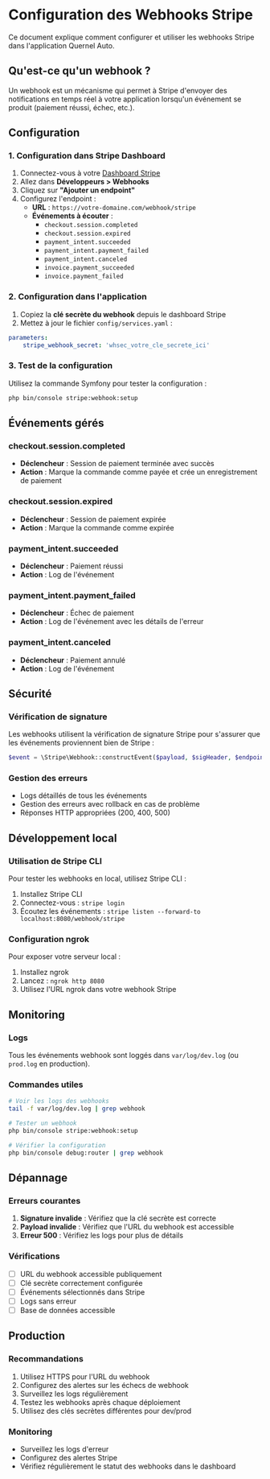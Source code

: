 # Configuration des Webhooks Stripe

Ce document explique comment configurer et utiliser les webhooks Stripe dans l'application Quernel Auto.

## Qu'est-ce qu'un webhook ?

Un webhook est un mécanisme qui permet à Stripe d'envoyer des notifications en temps réel à votre application lorsqu'un événement se produit (paiement réussi, échec, etc.).

## Configuration

### 1. Configuration dans Stripe Dashboard

1. Connectez-vous à votre [Dashboard Stripe](https://dashboard.stripe.com/)
2. Allez dans **Développeurs > Webhooks**
3. Cliquez sur **"Ajouter un endpoint"**
4. Configurez l'endpoint :
   - **URL** : `https://votre-domaine.com/webhook/stripe`
   - **Événements à écouter** :
     - `checkout.session.completed`
     - `checkout.session.expired`
     - `payment_intent.succeeded`
     - `payment_intent.payment_failed`
     - `payment_intent.canceled`
     - `invoice.payment_succeeded`
     - `invoice.payment_failed`

### 2. Configuration dans l'application

1. Copiez la **clé secrète du webhook** depuis le dashboard Stripe
2. Mettez à jour le fichier `config/services.yaml` :

```yaml
parameters:
    stripe_webhook_secret: 'whsec_votre_cle_secrete_ici'
```

### 3. Test de la configuration

Utilisez la commande Symfony pour tester la configuration :

```bash
php bin/console stripe:webhook:setup
```

## Événements gérés

### checkout.session.completed
- **Déclencheur** : Session de paiement terminée avec succès
- **Action** : Marque la commande comme payée et crée un enregistrement de paiement

### checkout.session.expired
- **Déclencheur** : Session de paiement expirée
- **Action** : Marque la commande comme expirée

### payment_intent.succeeded
- **Déclencheur** : Paiement réussi
- **Action** : Log de l'événement

### payment_intent.payment_failed
- **Déclencheur** : Échec de paiement
- **Action** : Log de l'événement avec les détails de l'erreur

### payment_intent.canceled
- **Déclencheur** : Paiement annulé
- **Action** : Log de l'événement

## Sécurité

### Vérification de signature
Les webhooks utilisent la vérification de signature Stripe pour s'assurer que les événements proviennent bien de Stripe :

```php
$event = \Stripe\Webhook::constructEvent($payload, $sigHeader, $endpointSecret);
```

### Gestion des erreurs
- Logs détaillés de tous les événements
- Gestion des erreurs avec rollback en cas de problème
- Réponses HTTP appropriées (200, 400, 500)

## Développement local

### Utilisation de Stripe CLI

Pour tester les webhooks en local, utilisez Stripe CLI :

1. Installez Stripe CLI
2. Connectez-vous : `stripe login`
3. Écoutez les événements : `stripe listen --forward-to localhost:8080/webhook/stripe`

### Configuration ngrok

Pour exposer votre serveur local :

1. Installez ngrok
2. Lancez : `ngrok http 8080`
3. Utilisez l'URL ngrok dans votre webhook Stripe

## Monitoring

### Logs
Tous les événements webhook sont loggés dans `var/log/dev.log` (ou `prod.log` en production).

### Commandes utiles

```bash
# Voir les logs des webhooks
tail -f var/log/dev.log | grep webhook

# Tester un webhook
php bin/console stripe:webhook:setup

# Vérifier la configuration
php bin/console debug:router | grep webhook
```

## Dépannage

### Erreurs courantes

1. **Signature invalide** : Vérifiez que la clé secrète est correcte
2. **Payload invalide** : Vérifiez que l'URL du webhook est accessible
3. **Erreur 500** : Vérifiez les logs pour plus de détails

### Vérifications

- [ ] URL du webhook accessible publiquement
- [ ] Clé secrète correctement configurée
- [ ] Événements sélectionnés dans Stripe
- [ ] Logs sans erreur
- [ ] Base de données accessible

## Production

### Recommandations

1. Utilisez HTTPS pour l'URL du webhook
2. Configurez des alertes sur les échecs de webhook
3. Surveillez les logs régulièrement
4. Testez les webhooks après chaque déploiement
5. Utilisez des clés secrètes différentes pour dev/prod

### Monitoring

- Surveillez les logs d'erreur
- Configurez des alertes Stripe
- Vérifiez régulièrement le statut des webhooks dans le dashboard 